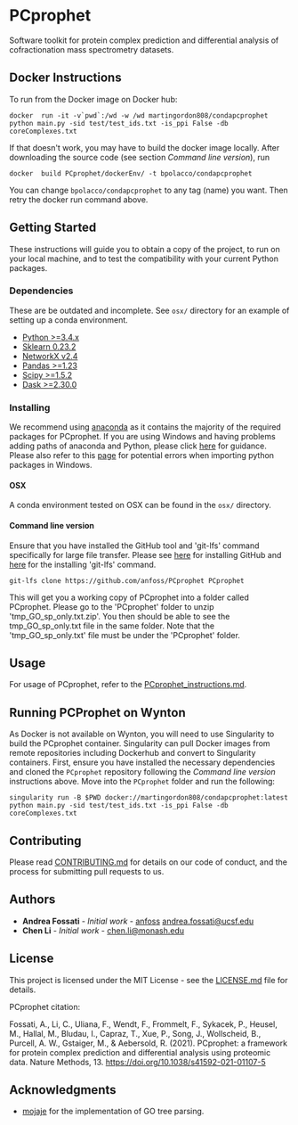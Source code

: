 # PCprophet

Software toolkit for protein complex prediction and differential analysis of cofractionation mass spectrometry datasets.

## 


## Docker Instructions


To run from the  Docker image on Docker hub:

```
docker  run -it -v`pwd`:/wd -w /wd martingordon808/condapcprophet python main.py -sid test/test_ids.txt -is_ppi False -db coreComplexes.txt
```

If that doesn't work, you may have to build the docker image locally. After downloading the source code (see section *Command line version*), run

```
docker  build PCprophet/dockerEnv/ -t bpolacco/condapcprophet
```

You can change `bpolacco/condapcprophet` to any tag (name) you want. Then retry the docker run command above.


## Getting Started


These instructions will guide you to obtain a copy of the project, to run on your local machine, and to test the compatibility with your current Python packages.

### Dependencies

These are be outdated and incomplete.  See `osx/` directory for an example of setting up a conda environment.

* [Python >=3.4.x](https://www.python.org)
* [Sklearn 0.23.2](https://pypi.org/project/sklearn/)
* [NetworkX v2.4](https://networkx.github.io)
* [Pandas >=1.23](https://pandas.pydata.org)
* [Scipy >=1.5.2](https://www.scipy.org)
* [Dask >=2.30.0](https://dask.org)

### Installing

We recommend using [anaconda](https://www.anaconda.com) as it contains the majority of the required packages for PCprophet. If you are using Windows and having problems adding paths of anaconda and Python, please click [here](https://www.datacamp.com/community/tutorials/installing-anaconda-windows) for guidance. Please also refer to this [page](https://stackoverflow.com/questions/54063285/numpy-is-already-installed-with-anaconda-but-i-get-an-importerror-dll-load-fail) for potential errors when importing python packages in Windows.

#### OSX

A conda environment tested on OSX can be found in the `osx/` directory.

#### Command line version

Ensure that you have installed the GitHub tool and 'git-lfs' command specifically for large file transfer. Please see [here](https://gist.github.com/derhuerst/1b15ff4652a867391f03) for installing GitHub and [here](https://help.github.com/en/github/managing-large-files/installing-git-large-file-storage) for the installing 'git-lfs' command.

```
git-lfs clone https://github.com/anfoss/PCprophet PCprophet
```
This will get you a working copy of PCprophet into a folder called PCprophet. Please go to the 'PCprophet' folder to unzip 'tmp_GO_sp_only.txt.zip'. You then should be able to see the tmp_GO_sp_only.txt file in the same folder. Note that the 'tmp_GO_sp_only.txt' file must be under the 'PCprophet' folder.

## Usage

For usage of PCprophet, refer to the [PCprophet_instructions.md](https://github.com/anfoss/PCprophet/blob/master/PCprophet_instructions.md).

## Running PCProphet on Wynton

As Docker is not available on Wynton, you will need to use Singularity to build the PCprophet container. Singularity can pull Docker images from remote repositories including Dockerhub and convert to Singularity containers. First, ensure you have installed the necessary dependencies and cloned the `PCprophet` repository following the *Command line version* instructions above.  Move into the `PCprophet` folder and run the following:
```
singularity run -B $PWD docker://martingordon808/condapcprophet:latest python main.py -sid test/test_ids.txt -is_ppi False -db coreComplexes.txt
```

## Contributing

Please read [CONTRIBUTING.md](https://github.com/anfoss/PCprophet/blob/master/CONTRIBUTING.md) for details on our code of conduct, and the process for submitting pull requests to us.


## Authors

* **Andrea Fossati** - *Initial work* - [anfoss](https://github.com/anfoss) andrea.fossati@ucsf.edu
* **Chen Li** - *Initial work* - chen.li@monash.edu


## License

This project is licensed under the MIT License - see the [LICENSE.md](LICENSE.md) file for details.

PCprophet citation:

Fossati, A., Li, C., Uliana, F., Wendt, F., Frommelt, F., Sykacek, P., Heusel, M., Hallal, M., Bludau, I., Capraz, T., Xue, P., Song, J., Wollscheid, B., Purcell, A. W., Gstaiger, M., & Aebersold, R. (2021). PCprophet: a framework for protein complex prediction and differential analysis using proteomic data. Nature Methods, 13. https://doi.org/10.1038/s41592-021-01107-5

## Acknowledgments

* [mojaje](https://github.com/mojaie/pygosemsim) for the implementation of GO tree parsing.
